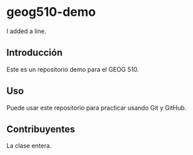 # geog510-demo

I added a line.

## Introducción

Este es un repositorio demo para el GEOG 510.

## Uso

Puede usar este repositorio para practicar usando Git y GitHub.

## Contribuyentes

La clase entera.
